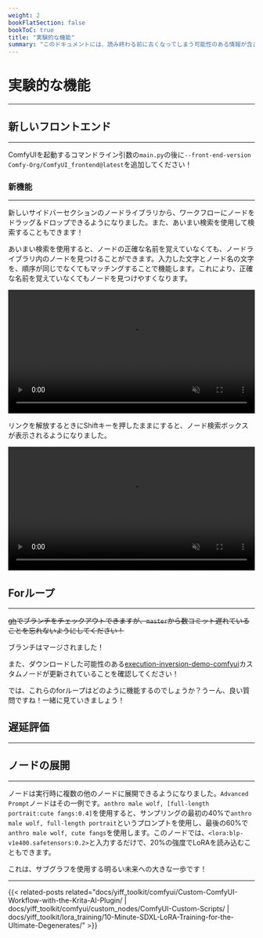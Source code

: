 ```yaml
---
weight: 2
bookFlatSection: false
bookToC: true
title: "実験的な機能"
summary: "このドキュメントには、読み終わる前に古くなってしまう可能性のある情報が含まれています！メガネをかけて読むことをお忘れなく！"
---
```


<!--markdownlint-disable MD025 MD033 MD038 -->

# 実験的な機能

---

## 新しいフロントエンド

---

ComfyUIを起動するコマンドライン引数の`main.py`の後に`--front-end-version Comfy-Org/ComfyUI_frontend@latest`を追加してください！

### 新機能

---

新しいサイドバーセクションのノードライブラリから、ワークフローにノードをドラッグ＆ドロップできるようになりました。また、あいまい検索を使用して検索することもできます！

あいまい検索を使用すると、ノードの正確な名前を覚えていなくても、ノードライブラリ内のノードを見つけることができます。入力した文字とノード名の文字を、順序が同じでなくてもマッチングすることで機能します。これにより、正確な名前を覚えていなくてもノードを見つけやすくなります。

<div style="text-align: center;">
    <video style="width: 100%;" autoplay loop muted playsinline>
        <source src="https://huggingface.co/k4d3/yiff_toolkit/resolve/main/node_library_search_drag.mp4" type="video/mp4">
        お使いのブラウザはビデオタグをサポートしていません。
    </video>
</div>

リンクを解放するときにShiftキーを押したままにすると、ノード検索ボックスが表示されるようになりました。

<div style="text-align: center;">
    <video style="width: 100%;" autoplay loop muted playsinline>
        <source src="https://huggingface.co/k4d3/yiff_toolkit/resolve/main/link_release_node.mp4" type="video/mp4">
        お使いのブラウザはビデオタグをサポートしていません。
    </video>
</div>

## Forループ

---

~~[gh](https://cli.github.com/)でブランチをチェックアウトできますが、`master`から数コミット遅れていることを忘れないようにしてください！~~

<!--
```bash
gh pr checkout 2666
```

以下のコマンドで`master`に戻ることができます：

```bash
git checkout master
```

または、以下のようにすることもできます：

```bash
gh pr checkout 2666
git fetch origin
git merge origin/master
```
-->

ブランチはマージされました！

また、ダウンロードした可能性のある[execution-inversion-demo-comfyui](https://github.com/BadCafeCode/execution-inversion-demo-comfyui)カスタムノードが更新されていることを確認してください！

では、これらのforループはどのように機能するのでしょうか？うーん、良い質問ですね！一緒に見ていきましょう！

## 遅延評価

---

## ノードの展開

---

ノードは実行時に複数の他のノードに展開できるようになりました。`Advanced Prompt`ノードはその一例です。`anthro male wolf, [full-length portrait:cute fangs:0.4]`を使用すると、サンプリングの最初の40%で`anthro male wolf, full-length portrait`というプロンプトを使用し、最後の60%で`anthro male wolf, cute fangs`を使用します。このノードでは、`<lora:blp-v1e400.safetensors:0.2>`と入力するだけで、20%の強度でLoRAを読み込むこともできます。

これは、サブグラフを使用する明るい未来への大きな一歩です！

---

<!--
HUGO_SEARCH_EXCLUDE_START
-->
{{< related-posts related="docs/yiff_toolkit/comfyui/Custom-ComfyUI-Workflow-with-the-Krita-AI-Plugin/ | docs/yiff_toolkit/comfyui/custom_nodes/ComfyUI-Custom-Scripts/ | docs/yiff_toolkit/lora_training/10-Minute-SDXL-LoRA-Training-for-the-Ultimate-Degenerates/" >}}
<!--
HUGO_SEARCH_EXCLUDE_END
-->

